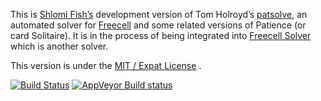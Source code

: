 This is [Shlomi Fish’s](http://www.shlomifish.org/) development version of
Tom Holroyd’s
[patsolve](http://cards.wikia.com/wiki/Patsolve),
an automated solver for [Freecell](https://en.wikipedia.org/wiki/FreeCell) and some
related versions of Patience (or card Solitaire). It is in the process
of being integrated into [Freecell Solver](http://fc-solve.shlomifish.org/)
which is another solver.

This version is under the [MIT / Expat License](https://en.wikipedia.org/wiki/MIT_License) .

[![Build Status](https://travis-ci.org/shlomif/patsolve.svg?branch=master)](https://travis-ci.org/shlomif/patsolve)
[![AppVeyor Build status](https://ci.appveyor.com/api/projects/status/6lcmrslfx6fhdavo?svg=true)](https://ci.appveyor.com/project/shlomif/patsolve)
